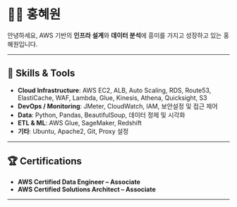# 👩‍💻 홍혜원

안녕하세요, AWS 기반의 **인프라 설계**와 **데이터 분석**에 흥미를 가지고 성장하고 있는 홍혜원입니다.  

---

## 🔧 Skills & Tools

- **Cloud Infrastructure**: AWS EC2, ALB, Auto Scaling, RDS, Route53, ElastiCache, WAF, Lambda, Glue, Kinesis, Athena, Quicksight, S3  
- **DevOps / Monitoring**: JMeter, CloudWatch, IAM, 보안설정 및 접근 제어  
- **Data**: Python, Pandas, BeautifulSoup, 데이터 정제 및 시각화  
- **ETL & ML**: AWS Glue, SageMaker, Redshift  
- **기타**: Ubuntu, Apache2, Git, Proxy 설정

---

## 🏆 Certifications

- **AWS Certified Data Engineer – Associate**
- **AWS Certified Solutions Architect – Associate**

---

